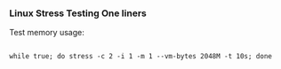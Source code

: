 ### Linux Stress Testing One liners


Test memory usage:

```

while true; do stress -c 2 -i 1 -m 1 --vm-bytes 2048M -t 10s; done

```

